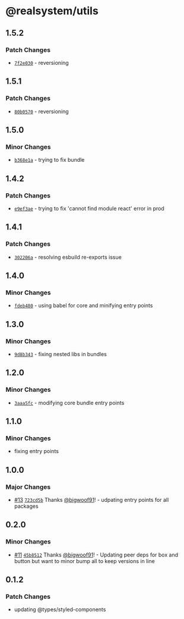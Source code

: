 # @realsystem/utils

## 1.5.2

### Patch Changes

- [`7f2e030`](https://github.com/bigwoof91/realsystem/commit/7f2e030d3939bc532e4b754f427059bac09299b7) - reversioning

## 1.5.1

### Patch Changes

- [`80b0570`](https://github.com/bigwoof91/realsystem/commit/80b0570ebf4006168e70849dc022eb606e862414) - reversioning

## 1.5.0

### Minor Changes

- [`b368e1a`](https://github.com/bigwoof91/realsystem/commit/b368e1a88d11cab75d402c0b74c694f73c023672) - trying to fix bundle

## 1.4.2

### Patch Changes

- [`e9ef3ae`](https://github.com/bigwoof91/realsystem/commit/e9ef3ae181b51d3768d05ce2a57a10e2e6ac5145) - trying to fix 'cannot find module react' error in prod

## 1.4.1

### Patch Changes

- [`302206a`](https://github.com/bigwoof91/realsystem/commit/302206afa3d729071b8ee4d45cab8e72284534f2) - resolving esbuild re-exports issue

## 1.4.0

### Minor Changes

- [`fdeb480`](https://github.com/bigwoof91/realsystem/commit/fdeb48032b6d5442363631da8c364f7af6d972e3) - using babel for core and minifying entry points

## 1.3.0

### Minor Changes

- [`9d8b343`](https://github.com/bigwoof91/realsystem/commit/9d8b343ec0289cffffaf4d839de819ce319e08e8) - fixing nested libs in bundles

## 1.2.0

### Minor Changes

- [`3aaa5fc`](https://github.com/bigwoof91/realsystem/commit/3aaa5fc6bcb5b5bf9a5f81812105de7f959bc722) - modifying core bundle entry points

## 1.1.0

### Minor Changes

- fixing entry points

## 1.0.0

### Major Changes

- [#13](https://github.com/bigwoof91/realsystem/pull/13) [`723cd5b`](https://github.com/bigwoof91/realsystem/commit/723cd5b627ae60e935b0ec6000745da117e50b28) Thanks [@bigwoof91](https://github.com/bigwoof91)! - udpating entry points for all packages

## 0.2.0

### Minor Changes

- [#11](https://github.com/bigwoof91/realsystem/pull/11) [`45b8512`](https://github.com/bigwoof91/realsystem/commit/45b8512f6e1d7250f5987bf2fd47e1291d6a79c2) Thanks [@bigwoof91](https://github.com/bigwoof91)! - Updating peer deps for box and button but want to minor bump all to keep versions in line

## 0.1.2

### Patch Changes

- updating @types/styled-components
